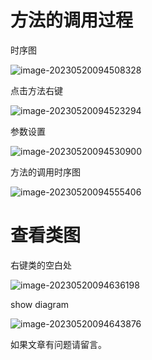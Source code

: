 # **方法的调用过程**

时序图

![image-20230520094508328](https://gitee.com/dongguo4812_admin/image/raw/master/image/202305201003756.png)

点击方法右键

![image-20230520094523294](https://gitee.com/dongguo4812_admin/image/raw/master/image/202305201003510.png)

参数设置

![image-20230520094530900](https://gitee.com/dongguo4812_admin/image/raw/master/image/202305201003495.png)

方法的调用时序图

![image-20230520094555406](https://gitee.com/dongguo4812_admin/image/raw/master/image/202305201003182.png)

# **查看类图**

右键类的空白处

![image-20230520094636198](https://gitee.com/dongguo4812_admin/image/raw/master/image/202305201003841.png)

show diagram

![image-20230520094643876](https://gitee.com/dongguo4812_admin/image/raw/master/image/202305201003798.png)

如果文章有问题请留言。